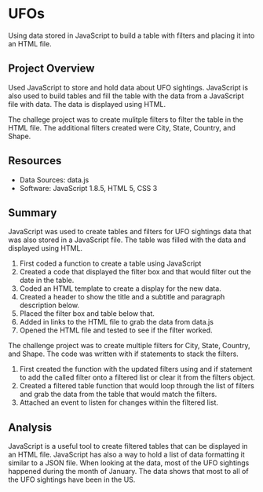 # UFOs
Using data stored in JavaScript to build a table with filters and placing it into an HTML file.

## Project Overview 
Used JavaScript to store and hold data about UFO sightings. JavaScript is also used to build tables and fill the table with the data from a JavaScript file with data. The data is displayed using HTML.

The challege project was to create mulitple filters to filter the table in the HTML file. The additional filters created were City, State, Country, and Shape.

## Resources
- Data Sources: data.js
- Software: JavaScript 1.8.5, HTML 5, CSS 3

## Summary
JavaScript was used to create tables and filters for UFO sightings data that was also stored in a JavaScript file. The table was filled with the data and displayed using HTML.

1. First coded a function to create a table using JavaScript
2. Created a code that displayed the filter box and that would filter out the date in the table.
3. Coded an HTML template to create a display for the new data.
4. Created a header to show the title and a subtitle and paragraph description below.
5. Placed the filter box and table below that.
6. Added in links to the HTML file to grab the data from data.js
7. Opened the HTML file and tested to see if the filter worked.

The challenge project was to create multiple filters for City, State, Country, and Shape. The code was written with if statements to stack the filters.

1. First created the function with the updated filters using and if statement to add the called filter onto a filtered list or clear it from the filters object.
2. Created a filtered table function that would loop through the list of filters and grab the data from the table that would match the filters.
3. Attached an event to listen for changes within the filtered list.

## Analysis
JavaScript is a useful tool to create filtered tables that can be displayed in an HTML file. JavaScript has also a way to hold a list of data formatting it similar to a JSON file. When looking at the data, most of the UFO sightings happened during the month of January. The data shows that most to all of the UFO sightings have been in the US. 